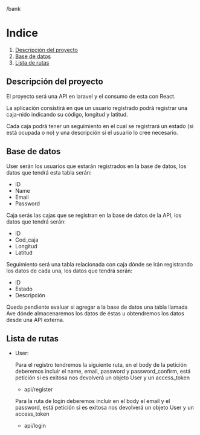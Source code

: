 /bank

# Indice

1. [Descripción del proyecto](#descripcion-del-proyecto)
2. [Base de datos](#base-de-datos)
3. [Lista de rutas](#lista-de-rutas)

## Descripción del proyecto 

El proyecto será una API en laravel y el consumo de esta con React.

La aplicación consistirá en que un usuario registrado podrá registrar una caja-nido indicando su código, longitud y latitud.

Cada caja podrá tener un seguimiento en el cual se registrará un estado (si está ocupada o no) y una descripción si el usuario lo cree necesario.

## Base de datos

User serán los usuarios que estarán registrados en la base de datos, los datos que tendrá esta tabla serán:

- ID
- Name
- Email
- Password

Caja serás las cajas que se registran en la base de datos de la API, los datos que tendrá serán:

- ID
- Cod_caja
- Longitud
- Latitud

Seguimiento será una tabla relacionada con caja dónde se irán registrando los datos de cada una, los datos que tendrá serán:

- ID
- Estado
- Descripción

Queda pendiente evaluar si agregar a la base de datos una tabla llamada Ave dónde almacenaremos los datos de éstas u obtendremos los datos desde una API externa.

## Lista de rutas

- User:

    Para el registro tendremos la siguiente ruta, en el body de la petición deberemos incluir el name, email, password y password_confirm, está petición si es exitosa nos devolverá un objeto User y un access_token

    - api/register

    Para la ruta de login deberemos incluir en el body el email y el password, está petición si es exitosa nos devolverá un objeto User y un access_token

    - api/login
 
